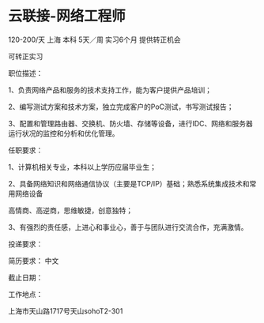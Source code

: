 # 云联接-网络工程师

120-200/天 上海 本科 5天／周 实习6个月 提供转正机会

可转正实习

职位描述：

1、负责网络产品和服务的技术支持工作，能为客户提供产品培训；

2、编写测试方案和技术方案，独立完成客户的PoC测试，书写测试报告；

3、配置和管理路由器、交换机、防火墙、存储等设备，进行IDC、网络和服务器运行状况的监控和分析和优化管理。

任职要求：

1、计算机相关专业，本科以上学历应届毕业生；

2、具备网络知识和网络通信协议（主要是TCP/IP）基础；熟悉系统集成技术和常用网络设备

高情商、高逆商，思维敏捷，创意独特；

3、有强烈的责任感，上进心和事业心，善于与团队进行交流合作，充满激情。

投递要求：

简历要求： 中文

截止日期：

工作地点：

上海市天山路1717号天山sohoT2-301